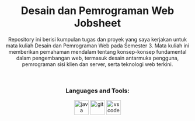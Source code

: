 <h1 align="center"> Desain dan Pemrograman Web <br> Jobsheet</h1>

<p align="center">Repository ini berisi kumpulan tugas dan proyek yang saya kerjakan untuk mata kuliah Desain dan Pemrograman Web pada Semester 3. Mata kuliah ini memberikan pemahaman mendalam tentang konsep-konsep fundamental dalam pengembangan web, termasuk desain antarmuka pengguna, pemrograman sisi klien dan server, serta teknologi web terkini.</p>

<br>

<h3 align="center">Languages and Tools:</h3>

<p align="center"> <img src="https://skillicons.dev/icons?i=java" alt="java" width="40" height="40"> <img src="https://skillicons.dev/icons?i=git" alt="git" width="40" height="40"> <img src="https://skillicons.dev/icons?i=vscode" alt="vscode" width="40" height="40"> </p>
